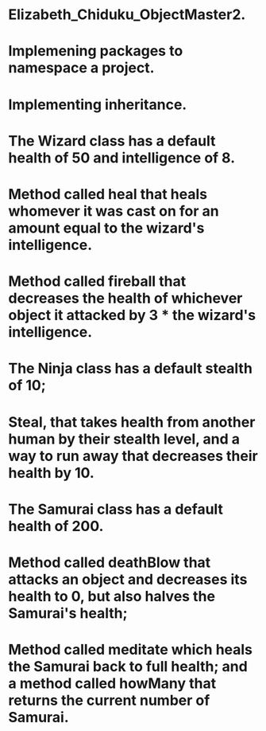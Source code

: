 # Elizabeth_Chiduku_ObjectMaster2.
# Implemening packages to namespace a project.
# Implementing inheritance.
# The Wizard class has a default health of 50 and intelligence of 8.
# Method called heal that heals whomever it was cast on for an amount equal to the wizard's intelligence.
# Method called fireball that decreases the health of whichever object it attacked by 3 * the wizard's intelligence.
# The Ninja class has a default stealth of 10; 
# Steal, that takes health from another human by their stealth level, and a way to run away that decreases their health by 10.
# The Samurai class has a default health of 200.
# Method called deathBlow that attacks an object and decreases its health to 0, but also halves the Samurai's health; 
# Method called meditate which heals the Samurai back to full health; and a method called howMany that returns the current number of Samurai.
